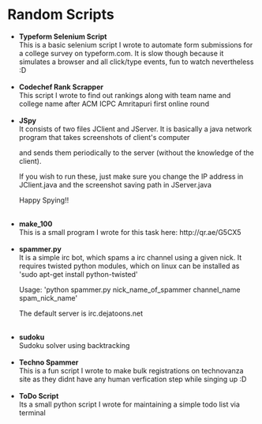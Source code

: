Random Scripts
==============

<ul>

<li><b>Typeform Selenium Script</b>
<br>
This is a basic selenium script I wrote to automate form submissions for a college survey on typeform.com. It is slow though because it simulates a browser and all click/type events, fun to watch nevertheless :D
</li><br>

<li>
<b>Codechef Rank Scrapper</b>
<br>
This script I wrote to find out rankings along with team name and college name after ACM ICPC Amritapuri first online round
</li>
<br>

<li><b>JSpy</b>
<br>
It consists of two files JClient and JServer. It is basically a java network program that takes screenshots of client's computer

and sends them periodically to the server (without the knowledge of the client).

If you wish to run these, just make sure you change the IP address in JClient.java and the screenshot saving path in JServer.java

Happy Spying!!
</li><br>

<li>
<b>make_100</b>
<br>
This is a small program I wrote for this task here: http://qr.ae/G5CX5
</li><br>

<li><b>spammer.py</b>
<br>
It is a simple irc bot, which spams a irc channel using a given nick. It requires twisted python modules, which on linux can be installed as 'sudo apt-get install python-twisted'

Usage: 'python spammer.py nick_name_of_spammer channel_name spam_nick_name'

The default server is irc.dejatoons.net
</li><br>

<li><b>sudoku</b>
<br>
Sudoku solver using backtracking

</li><br>

<li><b>Techno Spammer</b>
<br>
This is a fun script I wrote to make bulk registrations on technovanza site as they didnt have any human verfication step while singing up :D
</li><br>

<li><b>ToDo Script</b>
<br>
Its a small python script I wrote for maintaining a simple todo list via terminal
</li>

</ul>
